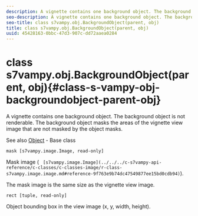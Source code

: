 ```yaml
---
description: A vignette contains one background object. The background object is not renderable. The background object masks the areas of the vignette view image that are not masked by the object masks.
seo-description: A vignette contains one background object. The background object is not renderable. The background object masks the areas of the vignette view image that are not masked by the object masks.
seo-title: class s7vampy.obj.BackgroundObject(parent, obj)
title: class s7vampy.obj.BackgroundObject(parent, obj)
uuid: 45428163-0bbc-47d3-907c-dd72aaea0284
---
```


# class s7vampy.obj.BackgroundObject(parent, obj){#class-s-vampy-obj-backgroundobject-parent-obj}

A vignette contains one background object. The background object is not renderable. The background object masks the areas of the vignette view image that are not masked by the object masks.

See also [Object](../../../c-s7vampy-api-reference/c-classes/c-objects/r-class-s7vampy-obj-object.md#reference-6b1486208ad24966b84942e03e5ae9ad) - Base class

`mask [s7vampy.image.Image, read-only]`

Mask image ( ` [s7vampy.image.Image](../../../c-s7vampy-api-reference/c-classes/c-classes-image/r-class-s7vampy.image.image.md#reference-9f763e9b74dc47549877ee15bd0cdb94)`).

The mask image is the same size as the vignette view image.

`rect [tuple, read-only]`

Object bounding box in the view image (x, y, width, height). 
